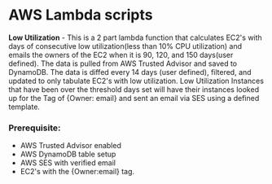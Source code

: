 # AWS Lambda scripts #

**Low Utilization** - This is a 2 part lambda function that calculates EC2's with days of consecutive low utilization(less than 10% CPU utilization) and emails the owners of the EC2 when it is 90, 120, and 150 days(user defined).  The data is pulled from AWS Trusted Advisor and saved to DynamoDB. The data is diffed every 14 days (user defined), filtered, and updated to only tabulate EC2's with low utilization.  Low Utilization Instances that have been over the threshold days set will have their instances looked up for the Tag of {Owner: email} and sent an email via SES using a defined template.

### Prerequisite: ###
 - AWS Trusted Advisor enabled
 - AWS DynamoDB table setup
 - AWS SES with verified email
 - EC2's with the {Owner:email} tag.
